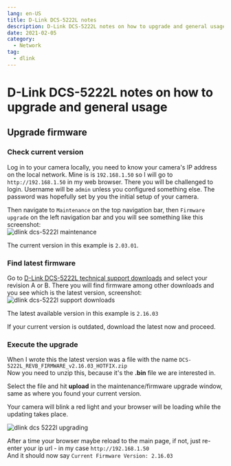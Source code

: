 ```yaml
---
lang: en-US
title: D-Link DCS-5222L notes
description: D-Link DCS-5222L notes on how to upgrade and general usage
date: 2021-02-05
category:
  - Network
tag:
  - dlink
---
```


# D-Link DCS-5222L notes on how to upgrade and general usage

## Upgrade firmware

### Check current version

Log in to your camera locally, you need to know your camera's IP address on the local network. Mine is is `192.168.1.50` so I will go to `http://192.168.1.50` in my web browser. There you will be challenged to login. Username will be `admin` unless you configured something else. The password was hopefully set by you the initial setup of your camera.

Then navigate to `Maintenance` on the top navigation bar, then `Firmware upgrade` on the left navigation bar and you will see something like this screenshot:  
![dlink dcs-5222l maintenance](https://storage.googleapis.com/atle-static/pics/dlink-dcs5222l-firmware-upgrade-page.jpg)

The current version in this example is `2.03.01`.

### Find latest firmware

Go to [D-Link DCS-5222L technical support downloads](https://support.dlink.com/productinfo.aspx?m=DCS-5222L) and select your revision A or B. There you will find firmware among other downloads and you see which is the latest version, screenshot:  
![dlink dcs-5222l support downloads](https://storage.googleapis.com/atle-static/pics/dlink-support-dcs-5222l-downloads.jpg)

The latest available version in this example is `2.16.03`

If your current version is outdated, download the latest now and proceed.

### Execute the upgrade

When I wrote this the latest version was a file with the name `DCS-5222L_REVB_FIRMWARE_v2.16.03_HOTFIX.zip`  
Now you need to unzip this, because it's the **.bin** file we are interested in.

Select the file and hit **upload** in the maintenance/firmware upgrade window, same as where you found your current version.

Your camera will blink a red light and your browser will be loading while the updating takes place.

![dlink dcs 5222l upgrading](https://storage.googleapis.com/atle-static/pics/dlink-dcs-5222l-upgrading.jpg)

After a time your browser maybe reload to the main page, if not, just re-enter your ip url - in my case `http://192.168.1.50`  
And it should now say `Current Firmware Version: 2.16.03`
